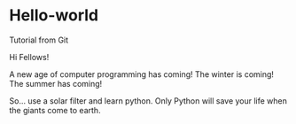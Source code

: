 # Hello-world
Tutorial from Git


Hi Fellows!

A new age of computer programming has coming!
The winter is coming!
The summer has coming!

So... use a solar filter and learn python.
Only Python will save your life when the giants come to earth.
